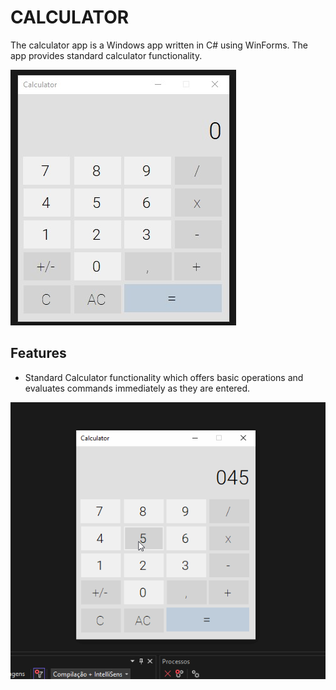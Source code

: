 # CALCULATOR

The calculator app is a Windows app written in C# using WinForms.
The app provides standard calculator functionality.

![Calculator Screenshot](images/calculator.jpg)

## Features

- Standard Calculator functionality which offers basic operations and evaluates commands immediately as they are entered.

![Functionality Gif](images/calculator.gif)